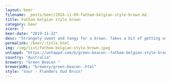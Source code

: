 ```yaml
---
layout: beer
filename: _posts/beer/2016-11-09-fathom-belgian-style-brown.md
title: Fathom belgian style brown
category: beer
score: 7
beer-date: "2019-11-22"
desc: "Strangely sweet and tangy for a brown. Takes a bit of getting used to and not particularly special"
permalink: /beer/:title.html
img: /img/list/fathom-belgian-style-brown.jpeg
untappd: "https://untappd.com/b/green-beacon--fathom-belgian-style-brown/3140505"
country: "Australia"
brewery: "Green Beacon "
breweryURL: "brewery/green-beacon-.html"
style: "Sour - Flanders Oud Bruin"
---
```

